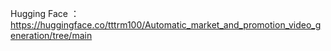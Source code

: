 Hugging Face ： https://huggingface.co/tttrm100/Automatic_market_and_promotion_video_generation/tree/main
